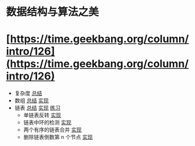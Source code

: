 # 数据结构与算法之美 

# [https://time.geekbang.org/column/intro/126](https://time.geekbang.org/column/intro/126)

- 复杂度 [总结](./notes/Complexity.md)
- 数组 [总结](./notes/Array.md)
  [实现](./src/main/java/com/lizeteng/data_structures_and_algorithms/array/ArrayList.java)
- 链表 [总结](./notes/Linkedlist.md)
  [实现](./src/main/java/com/lizeteng/data_structures_and_algorithms/linkedlist/LinkedList.java)
  [练习](./src/main/java/com/lizeteng/data_structures_and_algorithms/linkedlist/exercise)
  - 单链表反转 [实现](./src/main/java/com/lizeteng/data_structures_and_algorithms/linkedlist/exercise/ReverseLinkedList.java)
  - 链表中环的检测 [实现](./src/main/java/com/lizeteng/data_structures_and_algorithms/linkedlist/exercise/LinkedListCycle.java)
  - 两个有序的链表合并 [实现](./src/main/java/com/lizeteng/data_structures_and_algorithms/linkedlist/exercise/MergeTwoSortedLinkedLists.java)
  - 删除链表倒数第 n 个节点 [实现](./src/main/java/com/lizeteng/data_structures_and_algorithms/linkedlist/exercise/RemoveNthNodeFromEndOfLinkedList.java)
